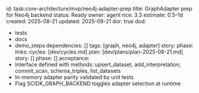 id: task:core-architecture/mvp/neo4j-adapter-prep
title: GraphAdapter prep for Neo4j backend
status: Ready
owner: agent
rice: 3.3
estimate: 0.5–1d
created: 2025-08-21
updated: 2025-08-21
dor: true
dod:
  - tests
  - docs
  - demo_steps
dependencies: []
tags: [graph, neo4j, adapter]
story: 
phase: 
links:
  cycles: [dev/cycles.md]
  plan: [dev/plans/plan-2025-08-21.md]
  story: []
  phase: []
acceptance:
  - Interface defined with methods: upsert_dataset, add_interpretation, commit_scan, schema_triples, list_datasets
  - In-memory adapter parity validated by unit tests
  - Flag SCIDK_GRAPH_BACKEND toggles adapter selection at runtime
